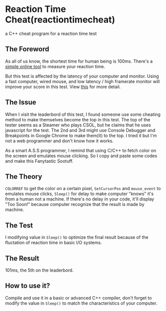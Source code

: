 # Reaction Time Cheat(reactiontimecheat)
a C++ cheat program for a reaction time test

## The Foreword
As all of us know, the shortest time for human being is 100ms. There's a [simple online tool](https://www.humanbenchmark.com/tests/reactiontime) to measure your reaction time.

But this test is affected by the latency of your computer and monitor. Using a fast computer, wired mouse, and low latency / high framerate monitor will improve your score in this test. View [this](https://www.humanbenchmark.com/tests/reactiontime/statistics) for more detail.

## The Issue
When I visit the leaderbord of this test, I found someone use some cheating method to make themselves become the top in this test. The top of the tester seems as a Steamer who plays CSOL, but he claims that he uses javascript for the test. The 2nd and 3rd might use Console Debugger and Breakpoints in Google Chrome to make them(it) to the top. I tried it but I'm not a web programmer and don't know how it works.

As a smart A.S.S programmer, I remind that using C/C++ to fetch color on the screen and emulates mouse clicking. So I copy and paste some codes and make this Fanytastic Sootuff. 

## The Theory
`COLORREF` to get the color on a certain pixel, `SetCursorPos` and `mouse_event` to emulates mouse clicks, `Sleep()` for delay to make computer "knows" it's from a human not a machine. If there's no delay in your code, it'll display "Too Soon!" because computer recognize that the result is made by machine.

## The Test
I modifying value in `Sleep()` to optimize the final result because of the fluctation of reaction time in basic I/O systems.

## The Result
101ms, the 5th on the leaderbord.

## How to use it?
Compile and use it in a basic or advanced C++ compiler, don't forget to modify the value in `Sleep()` to match the characteristics of your computer.
